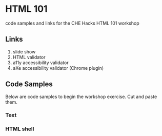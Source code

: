 # HTML 101

code samples and links for the CHE Hacks HTML 101 workshop

## Links

1. slide show
2. HTML validator
3. a11y accessibility validator
4. aXe accessibility validator (Chrome plugin)

## Code Samples

Below are code samples to begin the workshop exercise.  Cut and paste them.

### Text

### HTML shell